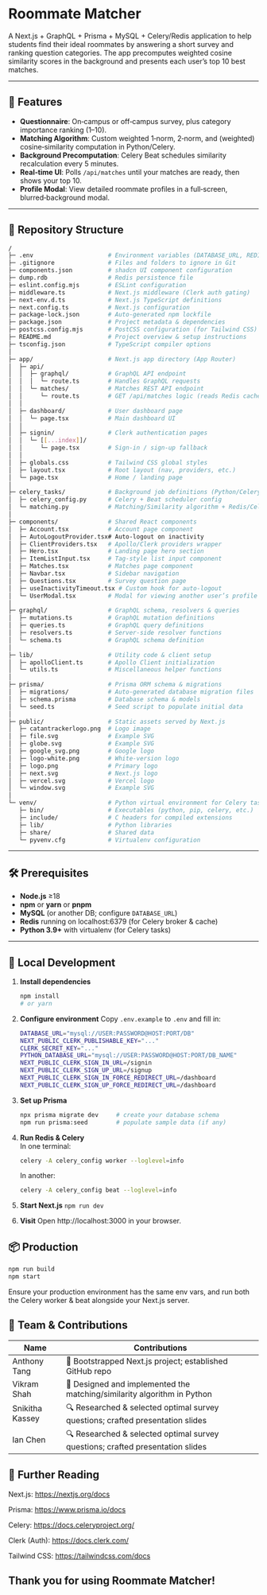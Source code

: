 # Roommate Matcher

A Next.js + GraphQL + Prisma + MySQL + Celery/Redis application to help students find their ideal roommates by answering a short survey and ranking question categories. The app precomputes weighted cosine similarity scores in the background and presents each user’s top 10 best matches.

---

## 🚀 Features

- **Questionnaire**: On‑campus or off‑campus survey, plus category importance ranking (1–10).  
- **Matching Algorithm**: Custom weighted 1‑norm, 2‑norm, and (weighted) cosine‑similarity computation in Python/Celery.  
- **Background Precomputation**: Celery Beat schedules similarity recalculation every 5 minutes.  
- **Real‑time UI**: Polls `/api/matches` until your matches are ready, then shows your top 10.  
- **Profile Modal**: View detailed roommate profiles in a full‑screen, blurred‑background modal.

---

## 📁 Repository Structure
```bash
/
├─ .env                     # Environment variables (DATABASE_URL, REDIS_URL, etc.)
├─ .gitignore               # Files and folders to ignore in Git
├─ components.json          # shadcn UI component configuration
├─ dump.rdb                 # Redis persistence file
├─ eslint.config.mjs        # ESLint configuration
├─ middleware.ts            # Next.js middleware (Clerk auth gating)
├─ next-env.d.ts            # Next.js TypeScript definitions
├─ next.config.ts           # Next.js configuration
├─ package-lock.json        # Auto‑generated npm lockfile
├─ package.json             # Project metadata & dependencies
├─ postcss.config.mjs       # PostCSS configuration (for Tailwind CSS)
├─ README.md                # Project overview & setup instructions
├─ tsconfig.json            # TypeScript compiler options
│
├─ app/                     # Next.js app directory (App Router)
│  ├─ api/
│  │  ├─ graphql/           # GraphQL API endpoint
│  │  │  └─ route.ts        # Handles GraphQL requests
│  │  └─ matches/           # Matches REST API endpoint
│  │     └─ route.ts        # GET /api/matches logic (reads Redis cache, polls status)
│  │
│  ├─ dashboard/            # User dashboard page
│  │  └─ page.tsx           # Main dashboard UI
│  │
│  ├─ signin/               # Clerk authentication pages
│  │  └─ [[...index]]/
│  │     └─ page.tsx        # Sign-in / sign-up fallback
│  │
│  ├─ globals.css           # Tailwind CSS global styles
│  ├─ layout.tsx            # Root layout (nav, providers, etc.)
│  └─ page.tsx              # Home / landing page
│
├─ celery_tasks/            # Background job definitions (Python/Celery)
│  ├─ celery_config.py      # Celery + Beat scheduler config
│  └─ matching.py           # Matching/Similarity algorithm + Redis/Celery logic
│
├─ components/              # Shared React components
│  ├─ Account.tsx           # Account page component
│  ├─ AutoLogoutProvider.tsx# Auto‑logout on inactivity
│  ├─ ClientProviders.tsx   # Apollo/Clerk providers wrapper
│  ├─ Hero.tsx              # Landing page hero section
│  ├─ ItemListInput.tsx     # Tag‑style list input component
│  ├─ Matches.tsx           # Matches page component
│  ├─ Navbar.tsx            # Sidebar navigation
│  ├─ Questions.tsx         # Survey question page
│  ├─ useInactivityTimeout.tsx # Custom hook for auto‑logout
│  └─ UserModal.tsx         # Modal for viewing another user’s profile
│
├─ graphql/                 # GraphQL schema, resolvers & queries
│  ├─ mutations.ts          # GraphQL mutation definitions
│  ├─ queries.ts            # GraphQL query definitions
│  ├─ resolvers.ts          # Server-side resolver functions
│  └─ schema.ts             # GraphQL schema definition
│
├─ lib/                     # Utility code & client setup
│  ├─ apolloClient.ts       # Apollo Client initialization
│  └─ utils.ts              # Miscellaneous helper functions
│
├─ prisma/                  # Prisma ORM schema & migrations
│  ├─ migrations/           # Auto‑generated database migration files
│  ├─ schema.prisma         # Database schema & models
│  └─ seed.ts               # Seed script to populate initial data
│
├─ public/                  # Static assets served by Next.js
│  ├─ catantrackerlogo.png  # Logo image
│  ├─ file.svg              # Example SVG
│  ├─ globe.svg             # Example SVG
│  ├─ google_svg.png        # Google logo
│  ├─ logo-white.png        # White‑version logo
│  ├─ logo.png              # Primary logo
│  ├─ next.svg              # Next.js logo
│  ├─ vercel.svg            # Vercel logo
│  └─ window.svg            # Example SVG
│
└─ venv/                    # Python virtual environment for Celery tasks
   ├─ bin/                  # Executables (python, pip, celery, etc.)
   ├─ include/              # C headers for compiled extensions
   ├─ lib/                  # Python libraries
   ├─ share/                # Shared data
   └─ pyvenv.cfg            # Virtualenv configuration
```
---

## 🛠️ Prerequisites

- **Node.js** ≥18  
- **npm** or **yarn** or **pnpm**  
- **MySQL** (or another DB; configure `DATABASE_URL`)  
- **Redis** running on localhost:6379 (for Celery broker & cache)  
- **Python 3.9+** with virtualenv (for Celery tasks)  

---

## 🔧 Local Development

1. **Install dependencies**  
   ```bash
   npm install
   # or yarn
   ```

2. **Configure environment** 
Copy `.env.example` to `.env` and fill in:
    ```bash
    DATABASE_URL="mysql://USER:PASSWORD@HOST:PORT/DB"
    NEXT_PUBLIC_CLERK_PUBLISHABLE_KEY="..."
    CLERK_SECRET_KEY="..."
    PYTHON_DATABASE_URL="mysql://USER:PASSWORD@HOST:PORT/DB_NAME"
    NEXT_PUBLIC_CLERK_SIGN_IN_URL=/signin
    NEXT_PUBLIC_CLERK_SIGN_UP_URL=/signup
    NEXT_PUBLIC_CLERK_SIGN_IN_FORCE_REDIRECT_URL=/dashboard
    NEXT_PUBLIC_CLERK_SIGN_UP_FORCE_REDIRECT_URL=/dashboard
    ```

3. **Set up Prisma** 
    ```bash
    npx prisma migrate dev     # create your database schema
    npm run prisma:seed        # populate sample data (if any)
    ```

4. **Run Redis & Celery**  
In one terminal:
    ```bash
    celery -A celery_config worker --loglevel=info
    ```
   In another:
   ```bash
   celery -A celery_config beat --loglevel=info
   ```

6. **Start Next.js** 
    ```npm run dev```

7. **Visit** 
Open http://localhost:3000 in your browser.

## 📦 Production
   ```bash
   npm run build
   npm start
   ```
Ensure your production environment has the same env vars, and run both the Celery worker & beat alongside your Next.js server.

## 👥 Team & Contributions

| Name              | Contributions                                                         |
| ----------------- | --------------------------------------------------------------------- |
| Anthony Tang      | 🔧 Bootstrapped Next.js project; established GitHub repo                 |
| Vikram Shah       | 🤖 Designed and implemented the matching/similarity algorithm in Python |
| Snikitha Kassey   | 🔍 Researched & selected optimal survey questions; crafted presentation slides |
| Ian Chen          | 🔍 Researched & selected optimal survey questions; crafted presentation slides |
  

## 📖 Further Reading
Next.js: https://nextjs.org/docs

Prisma: https://www.prisma.io/docs

Celery: https://docs.celeryproject.org/

Clerk (Auth): https://docs.clerk.com/

Tailwind CSS: https://tailwindcss.com/docs

## Thank you for using Roommate Matcher! 
